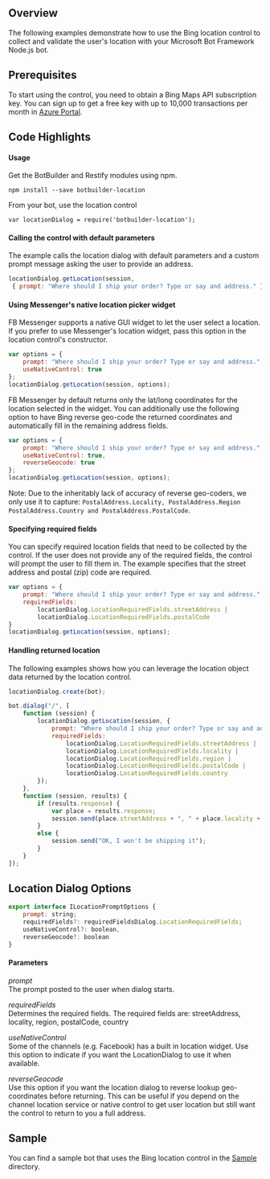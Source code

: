 ## Overview
The following examples demonstrate how to use the Bing location control to collect and validate the user's  location with your Microsoft Bot Framework Node.js bot. 

## Prerequisites
To start using the control, you need to obtain a Bing Maps API subscription key. You can sign up to get a free key with up to 10,000 transactions per month in [Azure Portal](https://azure.microsoft.com/en-us/marketplace/partners/bingmaps/mapapis/).

## Code Highlights

#### Usage
Get the BotBuilder and Restify modules using npm.

    npm install --save botbuilder-location

From your bot, use the location control
        
    var locationDialog = require('botbuilder-location');

#### Calling the control with default parameters
The example calls the location dialog with default parameters and a custom prompt message asking the user to provide an address. 

````JavaScript
locationDialog.getLocation(session,
 { prompt: "Where should I ship your order? Type or say and address." });
````

#### Using Messenger's native location picker widget
FB Messenger supports a native GUI widget to let the user select a location. If you prefer to use Messenger's location widget, pass this option in the location control's constructor. 

````JavaScript
var options = {
    prompt: "Where should I ship your order? Type or say and address.",
    useNativeControl: true
};
locationDialog.getLocation(session, options);
````

FB Messenger by default returns only the lat/long coordinates for the location selected in the widget. You can additionally use the following option to have Bing reverse geo-code the returned coordinates and automatically fill in the remaining address fields. 

````JavaScript
var options = {
    prompt: "Where should I ship your order? Type or say and address.",
    useNativeControl: true,
    reverseGeocode: true
};
locationDialog.getLocation(session, options);
````

Note: Due to the inheritably lack of accuracy of reverse geo-coders, we only use it to capture: `PostalAddress.Locality, PostalAddress.Region PostalAddress.Country and PostalAddress.PostalCode`.

#### Specifying required fields 
You can specify required location fields that need to be collected by the control. If the user does not provide any of the required fields, the control will prompt the user to fill them in. The example specifies that the street address and postal (zip) code are required. 

````JavaScript
var options = {
    prompt: "Where should I ship your order? Type or say and address.",
    requiredFields:
        locationDialog.LocationRequiredFields.streetAddress |
        locationDialog.LocationRequiredFields.postalCode
}
locationDialog.getLocation(session, options);
````

#### Handling returned location
The following examples shows how you can leverage the location object data returned by the location control.

````JavaScript
locationDialog.create(bot);

bot.dialog("/", [
    function (session) {
        locationDialog.getLocation(session, {
            prompt: "Where should I ship your order? Type or say and address.",
            requiredFields: 
                locationDialog.LocationRequiredFields.streetAddress |
                locationDialog.LocationRequiredFields.locality |
                locationDialog.LocationRequiredFields.region |
                locationDialog.LocationRequiredFields.postalCode |
                locationDialog.LocationRequiredFields.country
        });
    },
    function (session, results) {
        if (results.response) {
            var place = results.response;
            session.send(place.streetAddress + ", " + place.locality + ", " + place.region + ", " + place.country + " (" + place.postalCode + ")");
        }
        else {
            session.send("OK, I won't be shipping it");
        }
    }
]);
````

## Location Dialog Options

````JavaScript
export interface ILocationPromptOptions {
    prompt: string;
    requiredFields?: requiredFieldsDialog.LocationRequiredFields;
    useNativeControl?: boolean,
    reverseGeocode?: boolean
}
````

#### Parameters

*prompt*    
The prompt posted to the user when dialog starts. 

*requiredFields*    
Determines the required fields. The required fields are: streetAddress, locality, region, postalCode, country

*useNativeControl*    
Some of the channels (e.g. Facebook) has a built in location widget. Use this option to indicate if you want the LocationDialog to use it when available.

*reverseGeocode*    
Use this option if you want the location dialog to reverse lookup geo-coordinates before returning. 
This can be useful if you depend on the channel location service or native control to get user location
but still want the control to return to you a full address.

## Sample
You can find a sample bot that uses the Bing location control in the [Sample](../sample/app.js) directory. 

